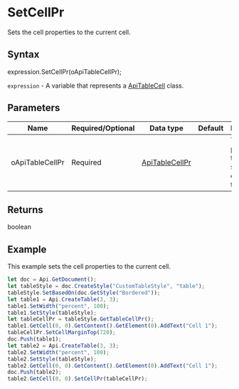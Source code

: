 # SetCellPr

Sets the cell properties to the current cell.

## Syntax

expression.SetCellPr(oApiTableCellPr);

`expression` - A variable that represents a [ApiTableCell](../ApiTableCell.md) class.

## Parameters

| **Name** | **Required/Optional** | **Data type** | **Default** | **Description** |
| ------------- | ------------- | ------------- | ------------- | ------------- |
| oApiTableCellPr | Required | [ApiTableCellPr](../../ApiTableCellPr/ApiTableCellPr.md) |  | The properties that will be set to the current table cell. |

## Returns

boolean

## Example

This example sets the cell properties to the current cell.

```javascript
let doc = Api.GetDocument();
let tableStyle = doc.CreateStyle("CustomTableStyle", "table");
tableStyle.SetBasedOn(doc.GetStyle("Bordered"));
let table1 = Api.CreateTable(3, 3);
table1.SetWidth("percent", 100);
table1.SetStyle(tableStyle);
let tableCellPr = tableStyle.GetTableCellPr();
table1.GetCell(0, 0).GetContent().GetElement(0).AddText("Cell 1");
tableCellPr.SetCellMarginTop(720);
doc.Push(table1);
let table2 = Api.CreateTable(3, 3);
table2.SetWidth("percent", 100);
table2.SetStyle(tableStyle);
table2.GetCell(0, 0).GetContent().GetElement(0).AddText("Cell 1");
doc.Push(table2);
table2.GetCell(0, 0).SetCellPr(tableCellPr);
```
